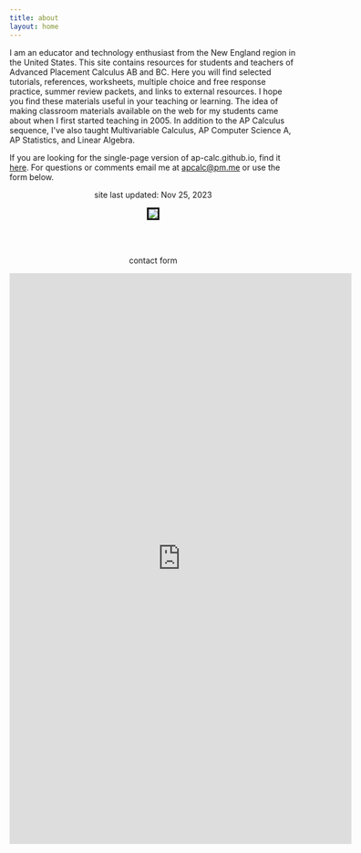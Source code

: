 ```yaml
---
title: about
layout: home
---
```


I am an educator and technology enthusiast from the New England region in the United States. This site contains resources for students and teachers of Advanced Placement Calculus AB and BC. Here you will find selected tutorials, references, worksheets, multiple choice and free response practice, summer review packets, and links to external resources. I hope you find these materials useful in your teaching or learning. The idea of making classroom materials available on the web for my students came about when I first started teaching in 2005. In addition to the AP Calculus sequence, I've also taught Multivariable Calculus, AP Computer Science A, AP Statistics, and Linear Algebra.


If you are looking for the single-page version of ap-calc.github.io, find it <a href="../index_retired.html" target="_blank"> here</a>. For questions or comments email me at apcalc@pm.me or use the form below.

<p align="center"> site last updated: Nov 25, 2023</p>

<p align="center"><img src="../img/site/running.jpeg" border="3"> </p>

<br> <br>
<p align="center"> contact form </p>

<center> <iframe src="https://docs.google.com/forms/d/e/1FAIpQLSfk3MsgYHHCfX69rYixFbnQIuGToOyGh9GlpIXcycYWO-BrWg/viewform?embedded=true" width="600" height="1000" frameborder="0" marginheight="0" marginwidth="0">Loading…</iframe>  </center>







